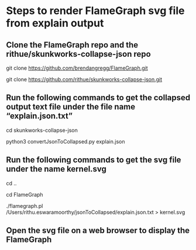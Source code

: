 # Steps to render FlameGraph svg file from explain output

## Clone the FlameGraph repo and the rithue/skunkworks-collapse-json repo

git clone https://github.com/brendangregg/FlameGraph.git

git clone https://github.com/rithue/skunkworks-collapse-json.git

## Run the following commands to get the collapsed output text file under the file name “explain.json.txt”

cd skunkworks-collapse-json

python3 convertJsonToCollapsed.py explain.json

## Run the following commands to get the svg file under the name kernel.svg

cd ..

cd FlameGraph

./flamegraph.pl /Users/rithu.eswaramoorthy/jsonToCollapsed/explain.json.txt > kernel.svg

## Open the svg file on a web browser to display the FlameGraph

